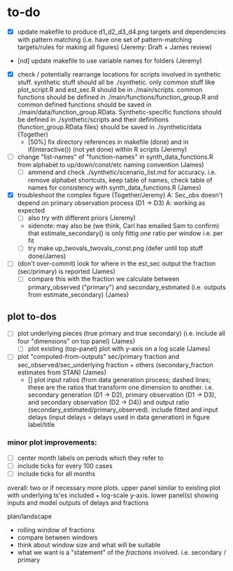# to-do

- [x] update makefile to produce d1_d2_d3_d4.png targets and dependencies with pattern matching (i.e. have one set of pattern-matching targets/rules for making all figures) (Jeremy: Draft + James review)
- [nd] update makefile to use variable names for folders (Jeremy)
- [x] check / potentially rearrange locations for scripts involved in synthetic stuff. synthetic stuff should all be ./synthetic. only common stuff like plot_script.R and est_sec.R should be in ./main/scripts. common functions should be defined in ./main/functions/function_group.R and common defined functions should be saved in ./main/data/function_group.RData. Synthetic-specific functions should be defined in ./synthetic/scripts and their definitions (function_group.RData files) should be saved in ./synthetic/data (Together)
	- [50%] fix directory references in makefile (done) and in if(interactive()) (not yet done) within R scripts (Jeremy)
- [ ] change "list-names" of "function-names" in synth_data_functions.R from alphabet to up/down/const/etc naming convention (James)
	- [ ] ammend and check ./synthetic/scenario_list.md for accuracy. i.e. remove alphabet shortcuts, keep table of names, check table of names for consistency with synth_data_functions.R (James)
- [x] troubleshoot the complex figure (Together/Jeremy) A: Sec_obs doesn't depend on primary observation process (D1 -> D3) A: working as expected
	- [ ] also try with different priors (Jeremy)
	- sidenote: may also be (we think, Carl has emailed Sam to confirm) that estimate_secondary() is only fittig *one* ratio per window i.e. per fit
	- [ ] try make up_twovals_twovals_const.png (defer until top stuff done/James)
- [ ] (don't over-commit) look for where in the est_sec output the fraction (sec/primary) is reported (James)
	- [ ] compare this with the fraction we calculate between primary_observed ("primary") and secondary_estimated (i.e. outputs from estimate_secondary) (James)

##	plot to-dos
- [ ] plot underlying pieces (true primary and true secondary) (i.e. include all four "dimensions" on top panel) (James)
	- [ ] plot existing (top-panel) plot with y-axis on a log scale (James)
- [ ] plot "computed-from-outputs" sec/primary fraction and sec_observed/sec_underlying fraction + others (secondary_fraction estimates from STAN) (James)
	- [] plot input ratios (from data generation process; dashed lines; these are the ratios that transform one dimension to another. i.e. secondary generation (D1 -> D2), primary observation (D1 -> D3), and secondary observation (D2 -> D4)) and output ratio (secondary_estimated/primary_observed). include fitted and input delays (input delays = delays used in data generation) in figure label/title

### minor plot improvements:
- [ ] center month labels on periods which they refer to
- [ ] include ticks for every 100 cases
- [ ] include ticks for all months

overall: two or if necessary more plots. upper panel similar to existing plot with underlying ts'es included + log-scale y-axis. lower panel(s) showing inputs and model outputs of delays and fractions

plan/landscape
- rolling window of fractions 
- compare between windows
- think about window size and what will be suitable
- what we want is a "statement" of the *fractions* involved. i.e. secondary / primary
